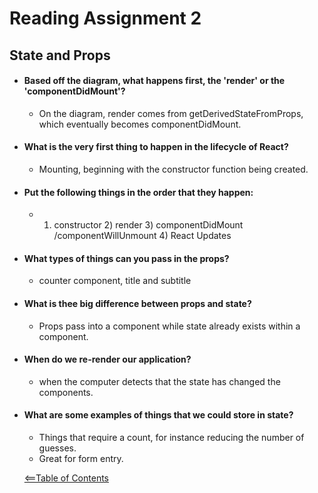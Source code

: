 # Reading Assignment 2
## State and Props

- #### Based off the diagram, what happens first, the 'render' or the 'componentDidMount'?
    - On the diagram, render comes from getDerivedStateFromProps, which eventually becomes componentDidMount.

- #### What is the very first thing to happen in the lifecycle of React?
    - Mounting, beginning with the constructor function being created.

- #### Put the following things in the order that they happen:
    - 1) constructor 2) render 3) componentDidMount /componentWillUnmount 4) React Updates

- #### What types of things can you pass in the props?
    - counter component, title and subtitle

- #### What is thee big difference between props and state?
    - Props pass into a component while state already exists within a component.

- #### When do we re-render our application?
    - when the computer detects that the state has changed the components.

- #### What are some examples of things that we could store in state?
    - Things that require a count, for instance reducing the number of guesses.
    - Great for form entry.

    [<==Table of Contents](TOC.three.md)